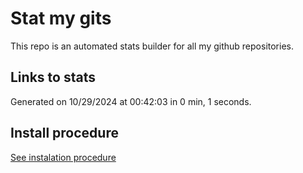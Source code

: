 # Stat my gits

This repo is an automated stats builder for all my github repositories.

## Links to stats


Generated on 10/29/2024 at 00:42:03 in 0 min, 1 seconds.

## Install procedure

[See instalation procedure](./src/install.md)

